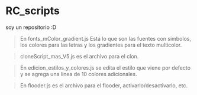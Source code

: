 # RC_scripts
soy un repositorio :D


> En fonts_mColor_gradient.js Está lo que son las fuentes con simbolos, 
los colores para las letras y los gradientes para el texto multicolor.

> cloneScript_mas_V5.js es el archivo para el clon.

> En edicion_estilos_y_colores.js se edita el estilo que viene por defecto y se agrega una linea de 10 colores adicionales.

> En flooder.js es el archivo para el flooder, activarlo/desactivarlo, etc.
